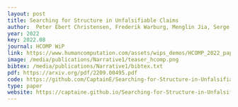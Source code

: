 ```yaml
--- 
layout: post
title: Searching for Structure in Unfalsifiable Claims
author:  Peter Ebert Christensen, Frederik Warburg, Menglin Jia, Serge Belongie
year: 2022
key: 2022.08
journal: HCOMP WiP
link: https://www.humancomputation.com/assets/wips_demos/HCOMP_2022_paper_8064.pdf
image: /media/publications/Narrative1/teaser_hcomp.png
bibtex: /media/publications/Narrative1/bibtex.txt
pdf: https://arxiv.org/pdf/2209.00495.pdf
code: https://github.com/CaptainE/Searching-for-Structure-in-Unfalsifiable-Claims
type: paper
website: https://captaine.github.io/Searching-for-Structure-in-Unfalsifiable-Claims/
---
```

